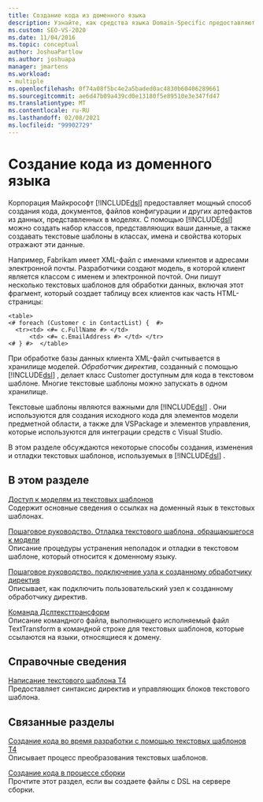```yaml
---
title: Создание кода из доменного языка
description: Узнайте, как средства языка Domain-Specific предоставляют мощный способ создания кода, документов и других артефактов из данных, представленных в моделях.
ms.custom: SEO-VS-2020
ms.date: 11/04/2016
ms.topic: conceptual
author: JoshuaPartlow
ms.author: joshuapa
manager: jmartens
ms.workload:
- multiple
ms.openlocfilehash: 0f74a08f5bc4e2a5baded0ac4830b60406289661
ms.sourcegitcommit: ae6d47b09a439cd0e13180f5e89510e3e347fd47
ms.translationtype: MT
ms.contentlocale: ru-RU
ms.lasthandoff: 02/08/2021
ms.locfileid: "99902729"
---
```

# <a name="generating-code-from-a-domain-specific-language"></a>Создание кода из доменного языка

Корпорация Майкрософт [!INCLUDE[dsl](../modeling/includes/dsl_md.md)] предоставляет мощный способ создания кода, документов, файлов конфигурации и других артефактов из данных, представленных в моделях. С помощью [!INCLUDE[dsl](../modeling/includes/dsl_md.md)] можно создать набор классов, представляющих ваши данные, а также создавать текстовые шаблоны в классах, имена и свойства которых отражают эти данные.

Например, Fabrikam имеет XML-файл с именами клиентов и адресами электронной почты. Разработчики создают модель, в которой клиент является классом с именем и электронной почтой. Они пишут несколько текстовых шаблонов для обработки данных, включая этот фрагмент, который создает таблицу всех клиентов как часть HTML-страницы:

```
<table>
<# foreach (Customer c in ContactList) {  #>
  <tr><td> <#= c.FullName #> </td>
      <td> <#= c.EmailAddress #> </td> </tr>
<# } #>  </table>
```

При обработке базы данных клиента XML-файл считывается в хранилище моделей. *Обработчик директив*, созданный с помощью [!INCLUDE[dsl](../modeling/includes/dsl_md.md)] , делает класс Customer доступным для кода в текстовом шаблоне. Многие текстовые шаблоны можно запускать в одном хранилище.

Текстовые шаблоны являются важными для [!INCLUDE[dsl](../modeling/includes/dsl_md.md)] . Они используются для создания исходного кода для элементов модели предметной области, а также для VSPackage и элементов управления, которые используются для интеграции средств с Visual Studio.

В этом разделе обсуждаются некоторые способы создания, изменения и отладки текстовых шаблонов, используемых в [!INCLUDE[dsl](../modeling/includes/dsl_md.md)] .

## <a name="in-this-section"></a>В этом разделе

[Доступ к моделям из текстовых шаблонов](../modeling/accessing-models-from-text-templates.md)\
Содержит основные сведения о ссылках на доменный язык в текстовых шаблонах.

[Пошаговое руководство. Отладка текстового шаблона, обращающегося к модели](../modeling/walkthrough-debugging-a-text-template-that-accesses-a-model.md)\
Описание процедуры устранения неполадок и отладки в текстовом шаблоне, который относится к доменному языку.

[Пошаговое руководство. подключение узла к созданному обработчику директив](../modeling/walkthrough-connecting-a-host-to-a-generated-directive-processor.md)\
Описывает, как подключить пользовательский узел к созданному обработчику директив.

[Команда Дслтексттрансформ](../modeling/the-dsltexttransform-command.md)\
Описание командного файла, выполняющего исполняемый файл TextTransform в командной строке для текстовых шаблонов, которые ссылаются на языки, относящиеся к домену.

## <a name="reference"></a>Справочные сведения

[Написание текстового шаблона T4](../modeling/writing-a-t4-text-template.md)\
Предоставляет синтаксис директив и управляющих блоков текстового шаблона.

## <a name="related-sections"></a>Связанные разделы

[Создание кода во время разработки с помощью текстовых шаблонов T4](../modeling/design-time-code-generation-by-using-t4-text-templates.md)\
Описывает процесс преобразования текстовых шаблонов.

[Создание кода в процессе сборки](../modeling/code-generation-in-a-build-process.md)\
Прочтите этот раздел, если вы создаете файлы с DSL на сервере сборки.
